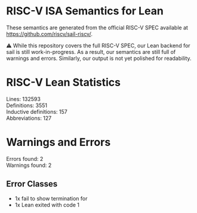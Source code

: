 # RISC-V ISA Semantics for Lean

These semantics are generated from the official RISC-V SPEC available at
https://github.com/riscv/sail-riscv/.

⚠️ While this repository covers the full RISC-V SPEC, our Lean backend for sail
is still work-in-progress. As a result, our semantics are still full of warnings
and errors. Similarly, our output is not yet polished for readability.
# RISC-V Lean Statistics

Lines: 132593  
Definitions: 3551  
Inductive definitions: 157  
Abbreviations: 127  

# Warnings and Errors

Errors found: 2  
Warnings found: 2  

## Error Classes

- 1x fail to show termination for
- 1x Lean exited with code 1

